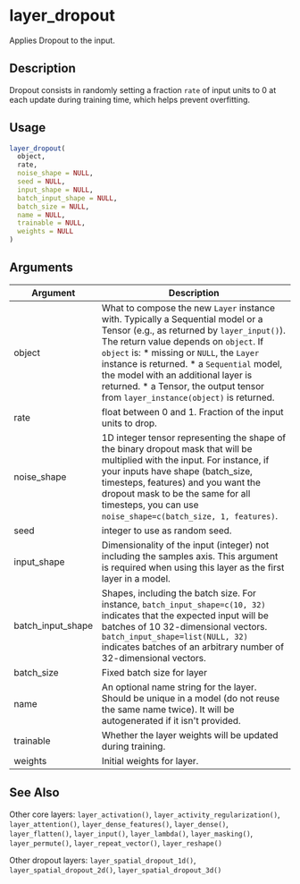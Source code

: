 # layer_dropout


Applies Dropout to the input.




## Description

Dropout consists in randomly setting a fraction ``rate`` of input units to 0 at
each update during training time, which helps prevent overfitting.





## Usage
```r
layer_dropout(
  object,
  rate,
  noise_shape = NULL,
  seed = NULL,
  input_shape = NULL,
  batch_input_shape = NULL,
  batch_size = NULL,
  name = NULL,
  trainable = NULL,
  weights = NULL
)
```




## Arguments


Argument      |Description
------------- |----------------
object | What to compose the new ``Layer`` instance with. Typically a Sequential model or a Tensor (e.g., as returned by ``layer_input()``). The return value depends on ``object``. If ``object`` is:   *  missing or `NULL`, the `Layer` instance is returned.  *  a `Sequential` model, the model with an additional layer is returned.  *  a Tensor, the output tensor from `layer_instance(object)` is returned.
rate | float between 0 and 1. Fraction of the input units to drop.
noise_shape | 1D integer tensor representing the shape of the binary dropout mask that will be multiplied with the input. For instance, if your inputs have shape (batch_size, timesteps, features) and you want the dropout mask to be the same for all timesteps, you can use ``noise_shape=c(batch_size, 1, features)``.
seed | integer to use as random seed.
input_shape | Dimensionality of the input (integer) not including the samples axis. This argument is required when using this layer as the first layer in a model.
batch_input_shape | Shapes, including the batch size. For instance, ``batch_input_shape=c(10, 32)`` indicates that the expected input will be batches of 10 32-dimensional vectors. ``batch_input_shape=list(NULL, 32)`` indicates batches of an arbitrary number of 32-dimensional vectors.
batch_size | Fixed batch size for layer
name | An optional name string for the layer. Should be unique in a model (do not reuse the same name twice). It will be autogenerated if it isn't provided.
trainable | Whether the layer weights will be updated during training.
weights | Initial weights for layer.







## See Also

Other core layers: 
`layer_activation()`,
`layer_activity_regularization()`,
`layer_attention()`,
`layer_dense_features()`,
`layer_dense()`,
`layer_flatten()`,
`layer_input()`,
`layer_lambda()`,
`layer_masking()`,
`layer_permute()`,
`layer_repeat_vector()`,
`layer_reshape()`

Other dropout layers: 
`layer_spatial_dropout_1d()`,
`layer_spatial_dropout_2d()`,
`layer_spatial_dropout_3d()`



